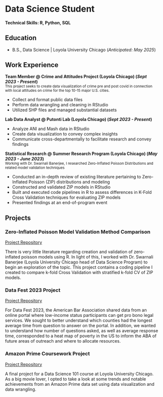 # Data Science Student

#### Technical Skills: R, Python, SQL

## Education	 			        		
- B.S., Data Science | Loyola University Chicago (_Anticipated: May 2025_)

## Work Experience
**Team Member @ Crime and Attitudes Project (Loyola Chicago) (_Sept 2023 - Present_)** <br />
<sub>This project seeks to create data visualization of crime pre and post covid in connection with local attitudes on crime for the top 10-15 major U.S. cities.</sub>
- Collect and format public data files
- Perform data wrangling and cleaning in RStudio
- Utilized SHP files and managed substantial datasets

**Lab Data Analyst @ Putonti Lab (Loyola Chicago) (_Sept 2023 - Present_)**
- Analyze ANI and Mash data in RStudio
- Create data visualization to convey complex insights
- Communicate cross-departmentally to facilitate research and convey findings

**Statistical Research @ Summer Research Program (Loyola Chicago) (_May 2023 - June 2023_)**  
<sub>Working with Dr. Swarnali Banerjee, I researched Zero-Inflated Poisson Distributions and related model validation techniques</sub>
- Conducted an in-depth review of existing literature pertaining to Zero-Inflated Poisson (ZIP) distributions and modeling
- Constructed and validated ZIP models in RStudio
- Built and executed code pipelines in R to assess differences in K-Fold Cross Validation techniques for evaluating ZIP models
- Presented findings at an end-of-program event

## Projects
### Zero-Inflated Poisson Model Validation Method Comparison
[Project Repository](https://github.com/leahboger/ZeroInflatedPoissonValidation)

There is very little literature regarding creation and validation of zero-inflated poisson models using R. In light of this, I worked with Dr. Swarnali Banerjee (Loyola University Chicago head of Data Science Program) to begin an exploration of the topic. This project contains a coding pipeline I created to compare k-fold Cross Validation with stratified k-fold CV of ZIP models.

### Data Fest 2023 Project
[Project Repository](https://github.com/leahboger/DataFest2023)

For Data Fest 2023, the American Bar Association shared data from an online portal where low-income status participants can get pro bono legal services. We sought to better understand which counties had the longest average time from question to answer on the portal. In addition, we wanted to understand how number of questions asked, as well as average response time, corresponded to a heat map of poverty in the US to inform the ABA of future areas of outreach and where to allocate resources.


### Amazon Prime Coursework Project
[Project Repository](https://github.com/leahboger/AmazonPrime)

A final project for a Data Science 101 course at Loyola University Chicago. As a big movie lover, I opted to take a look at some trends and notable achievements from an Amazon Prime data set using data visualization and data wrangling.


